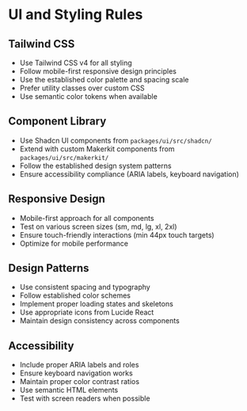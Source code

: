 # UI and Styling Rules

## Tailwind CSS
- Use Tailwind CSS v4 for all styling
- Follow mobile-first responsive design principles
- Use the established color palette and spacing scale
- Prefer utility classes over custom CSS
- Use semantic color tokens when available

## Component Library
- Use Shadcn UI components from `packages/ui/src/shadcn/`
- Extend with custom Makerkit components from `packages/ui/src/makerkit/`
- Follow the established design system patterns
- Ensure accessibility compliance (ARIA labels, keyboard navigation)

## Responsive Design
- Mobile-first approach for all components
- Test on various screen sizes (sm, md, lg, xl, 2xl)
- Ensure touch-friendly interactions (min 44px touch targets)
- Optimize for mobile performance

## Design Patterns
- Use consistent spacing and typography
- Follow established color schemes
- Implement proper loading states and skeletons
- Use appropriate icons from Lucide React
- Maintain design consistency across components

## Accessibility
- Include proper ARIA labels and roles
- Ensure keyboard navigation works
- Maintain proper color contrast ratios
- Use semantic HTML elements
- Test with screen readers when possible